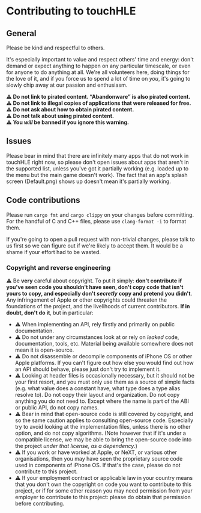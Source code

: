 # Contributing to touchHLE

## General

Please be kind and respectful to others.

It's especially important to value and respect others' time and energy: don't demand or expect anything to happen on any particular timescale, or even for anyone to do anything at all. We're all volunteers here, doing things for the love of it, and if you force us to spend a lot of time on _you_, it's going to slowly chip away at our passion and enthusiasm.

**⚠️ Do not link to pirated content. “Abandonware” is also pirated content.**<br>
**⚠️ Do not link to illegal copies of applications that were released for free.**<br>
**⚠️ Do not ask about how to obtain pirated content.**<br>
**⚠️ Do not talk about using pirated content.**<br>
**⚠️ You _will_ be banned if you ignore this warning.**<br>

## Issues

Please bear in mind that there are infinitely many apps that do not work in touchHLE right now, so please don't open issues about apps that aren't in the supported list, unless you've got it partially working (e.g. loaded up to the menu but the main game doesn't work). The fact that an app's splash screen (Default.png) shows up doesn't mean it's partially working.

## Code contributions

Please run `cargo fmt` and `cargo clippy` on your changes before committing. For the handful of C and C++ files, please use `clang-format -i` to format them.

If you're going to open a pull request with non-trivial changes, please talk to us first so we can figure out if we're likely to accept them. It would be a shame if your effort had to be wasted.

### Copyright and reverse engineering

⚠️ Be **very** careful about copyright. To put it simply: **don't contribute if you've seen code you shouldn't have seen, don't copy code that isn't yours to copy, and especially don't _secretly_ copy and pretend you didn't**. Any infringement of Apple or other copyrights could threaten the foundations of the project, and the livelihoods of current contributors. **If in doubt, don't do it**, but in particular:

* ⚠️ When implementing an API, rely firstly and primarily on public documentation.
* ⚠️ Do not under any circumstances look at or rely on _leaked_ code, documentation, tools, etc. Material being available somewhere does not mean it is open-source.
* ⚠️ Do not disassemble or decompile components of iPhone OS or other Apple platforms. If you can't figure out how else you would find out how an API should behave, please just don't try to implement it.
* ⚠️ Looking at header files is occasionally necessary, but it should not be your first resort, and you must only use them as a source of simple facts (e.g. what value does a constant have, what type does a type alias resolve to). Do not copy their layout and organization. Do not copy anything you do not need to. Except where the name is part of the ABI or public API, do not copy names.
* ⚠️ Bear in mind that open-source code is still covered by copyright, and so the same caution applies to consulting open-source code. Especially try to avoid looking at the implementation files, unless there is no other option, and do not copy algorithms. (Note however that if it's under a compatible license, we may be able to bring the open-source code into the project _under that license, as a dependency_.)
* ⚠️ If you work or have worked at Apple, or NeXT, or various other organisations, then you may have seen the proprietary source code used in components of iPhone OS. If that's the case, please do not contribute to this project.
* ⚠️ If your employment contract or applicable law in your country means that you don't own the copyright on code you want to contribute to this project, or if for some other reason you may need permission from your employer to contribute to this project: please do obtain that permission before contributing.
